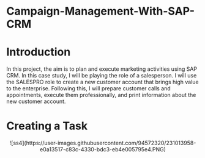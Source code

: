 # Campaign-Management-With-SAP-CRM

# Introduction

In this project, the aim is to plan and execute marketing activities using SAP CRM. In this case study, I will be playing the role of a salesperson. I will use the SALESPRO role to create a new customer account that brings high value to the enterprise. Following this, I will prepare customer calls and appointments, execute them professionally, and print information about the new customer account.

# Creating a Task


<p align="center">
![ss4](https://user-images.githubusercontent.com/94572320/231013958-e0a13517-c83c-4330-bdc3-eb4e005795e4.PNG)
</p>
